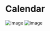 # Calendar
![image](https://github.com/user-attachments/assets/1a34aacd-64c1-44c5-8187-25d3747299a2)
![image](https://github.com/user-attachments/assets/5f6bd0f3-5eca-47a5-99ea-1c08bf35518d)

